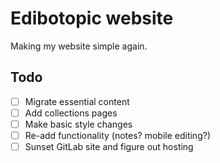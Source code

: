 # Edibotopic website 

Making my website simple again.

## Todo

- [ ] Migrate essential content
- [ ] Add collections pages
- [ ] Make basic style changes
- [ ] Re-add functionality (notes? mobile editing?)
- [ ] Sunset GitLab site and figure out hosting
